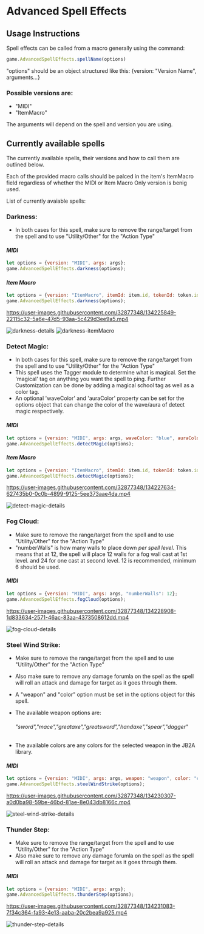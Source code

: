 # Advanced Spell Effects

## Usage Instructions
Spell effects can be called from a macro generally using the command: 
```javascript 
game.AdvancedSpellEffects.spellName(options)
```
"options" should be an object structured like this: 
{version: "Version Name", arguments...}
### Possible versions are: 
* "MIDI" 
* "ItemMacro"

The arguments will depend on the spell and version you are using.

## Currently available spells
The currently available spells, their versions and how to call them are outlined below. 

Each of the provided macro calls should be palced in the item's ItemMacro field regardless of whether the MIDI or Item Macro Only version is benig used.

List of currently avaiable spells: 

### Darkness:
- In both cases for this spell, make sure to remove the range/target from the spell and to use "Utility/Other" for the "Action Type"
#### *MIDI*
```javascript
let options = {version: "MIDI", args: args};
game.AdvancedSpellEffects.darkness(options);
```
#### *Item Macro*
```javascript
let options = {version: "ItemMacro", itemId: item.id, tokenId: token.id};
game.AdvancedSpellEffects.darkness(options);
```
https://user-images.githubusercontent.com/32877348/134225849-22115c32-5a6e-47d5-93aa-5c429d3ee9a5.mp4

![darkness-details](https://user-images.githubusercontent.com/32877348/134226695-8f090d75-1faa-414a-a834-04e98d631dd6.png)
![darkness-itemMacro](https://user-images.githubusercontent.com/32877348/134226711-e3e9606b-b14f-403a-9036-6b0a0d3cc517.png)

### Detect Magic:
- In both cases for this spell, make sure to remove the range/target from the spell and to use "Utility/Other" for the "Action Type"
- This spell uses the Tagger module to determine what is magical. Set the 'magical' tag on anything you want the spell to ping. Further Customization can be done by adding a magical school tag as well as a color tag.
- An optional 'waveColor' and 'auraColor' property can be set for the options object that can change the color of the wave/aura of detect magic respectively.
#### *MIDI*
```javascript
let options = {version: "MIDI", args: args, waveColor: "blue", auraColor: "blue"};
game.AdvancedSpellEffects.detectMagic(options);
```
#### *Item Macro*
```javascript
let options = {version: "ItemMacro", itemId: item.id, tokenId: token.id, waveColor: "blue", auraColor: "blue"};
game.AdvancedSpellEffects.detectMagic(options);
```
https://user-images.githubusercontent.com/32877348/134227634-627435b0-0c0b-4899-9125-5ee373aae4da.mp4

![detect-magic-details](https://user-images.githubusercontent.com/32877348/134227648-c938a968-a0b4-4ce8-8cd1-95fd969af611.png)
### Fog Cloud:
- Make sure to remove the range/target from the spell and to use "Utility/Other" for the "Action Type"
- "numberWalls" is how many walls to place down *per spell level*. This means that at 12, the spell will place 12 walls for a fog wall cast at 1st level. and 24 for one cast at second level. 12 is recommended, minimum 6 should be used.
#### *MIDI*
```javascript
let options = {version: "MIDI", args: args, "numberWalls": 12};
game.AdvancedSpellEffects.fogCloud(options);
```
https://user-images.githubusercontent.com/32877348/134228908-1d833634-2571-46ac-83aa-4373508612dd.mp4

![fog-cloud-details](https://user-images.githubusercontent.com/32877348/134228918-cdc65437-b654-4ee6-9dde-7644b8d97924.png)

### Steel Wind Strike:
- Make sure to remove the range/target from the spell and to use "Utility/Other" for the "Action Type" 
- Also make sure to remove any damage forumla on the spell as the spell will roll an attack and damage for target as it goes through them. 

- A "weapon" and "color" option must be set in the options object for this spell. 
- The available weapon options are: 
    ######  "sword","mace","greataxe","greatsword","handaxe","spear","dagger"
- The available colors are any colors for the selected weapon in the JB2A library.
#### *MIDI*
```javascript
let options = {version: "MIDI", args: args, weapon: "weapon", color: "color"};
game.AdvancedSpellEffects.steelWindStrike(options);
```
https://user-images.githubusercontent.com/32877348/134230307-a0d0ba98-59be-46bd-81ae-8e043db8166c.mp4

![steel-wind-strike-details](https://user-images.githubusercontent.com/32877348/134229571-76f42ab0-3da6-4617-8231-de030d096b43.png)


### Thunder Step:
- Make sure to remove the range/target from the spell and to use "Utility/Other" for the "Action Type" 
- Also make sure to remove any damage forumla on the spell as the spell will roll an attack and damage for target as it goes through them. 
#### *MIDI*
```javascript
let options = {version: "MIDI", args: args};
game.AdvancedSpellEffects.thunderStep(options);
```
https://user-images.githubusercontent.com/32877348/134231083-7f34c364-fa93-4e13-aaba-20c2bea9a925.mp4

![thunder-step-details](https://user-images.githubusercontent.com/32877348/134231109-02af38d6-9149-494c-8a29-3b4271a089c0.png)
